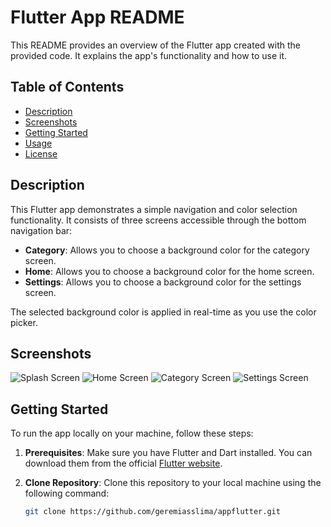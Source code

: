 # Flutter App README

This README provides an overview of the Flutter app created with the provided code. It explains the app's functionality and how to use it.

## Table of Contents
- [Description](#description)
- [Screenshots](#screenshots)
- [Getting Started](#getting-started)
- [Usage](#usage)
- [License](#license)

## Description

This Flutter app demonstrates a simple navigation and color selection functionality. It consists of three screens accessible through the bottom navigation bar:
- **Category**: Allows you to choose a background color for the category screen.
- **Home**: Allows you to choose a background color for the home screen.
- **Settings**: Allows you to choose a background color for the settings screen.

The selected background color is applied in real-time as you use the color picker.

## Screenshots
![Splash Screen](/screenshots/splash_screen.png)
![Home Screen](/screenshots/home_screen.png)
![Category Screen](/screenshots/category_screen.png)
![Settings Screen](/screenshots/settings_screen.png)

## Getting Started

To run the app locally on your machine, follow these steps:

1. **Prerequisites**: Make sure you have Flutter and Dart installed. You can download them from the official [Flutter website](https://flutter.dev/docs/get-started/install).

2. **Clone Repository**: Clone this repository to your local machine using the following command:
   ```bash
   git clone https://github.com/geremiasslima/appflutter.git
